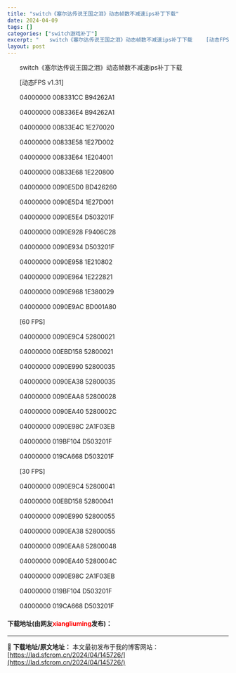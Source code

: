 ```yaml
---
title: "switch《塞尔达传说王国之泪》动态帧数不减速ips补丁下载"
date: 2024-04-09
tags: []
categories: ["switch游戏补丁"]
excerpt: "　　switch《塞尔达传说王国之泪》动态帧数不减速ips补丁下载 　　[动态FPS v1.31] 　　04000000 008331CC B94262A1 　　04000000 008336E4 B94262A1 　　04000000 00833E4C 1E270020 　　04000000 00&hellip;"
layout: post
---
```


 <p>　　switch《塞尔达传说王国之泪》动态帧数不减速ips补丁下载</p> <p>　　[动态FPS v1.31]</p> <p>　　04000000 008331CC B94262A1</p> <p>　　04000000 008336E4 B94262A1</p> <p>　　04000000 00833E4C 1E270020</p> <p>　　04000000 00833E58 1E27D002</p> <p>　　04000000 00833E64 1E204001</p> <p>　　04000000 00833E68 1E220800</p> <p>　　04000000 0090E5D0 BD426260</p> <p>　　04000000 0090E5D4 1E27D001</p> <p>　　04000000 0090E5E4 D503201F</p> <p>　　04000000 0090E928 F9406C28</p> <p>　　04000000 0090E934 D503201F</p> <p>　　04000000 0090E958 1E210802</p> <p>　　04000000 0090E964 1E222821</p> <p>　　04000000 0090E968 1E380029</p> <p>　　04000000 0090E9AC BD001A80</p> <p>　　[60 FPS]</p> <p>　　04000000 0090E9C4 52800021</p> <p>　　04000000 00EBD158 52800021</p> <p>　　04000000 0090E990 52800035</p> <p>　　04000000 0090EA38 52800035</p> <p>　　04000000 0090EAA8 52800028</p> <p>　　04000000 0090EA40 5280002C</p> <p>　　04000000 0090E98C 2A1F03EB</p> <p>　　04000000 019BF104 D503201F</p> <p>　　04000000 019CA668 D503201F</p> <p>　　[30 FPS]</p> <p>　　04000000 0090E9C4 52800041</p> <p>　　04000000 00EBD158 52800041</p> <p>　　04000000 0090E990 52800055</p> <p>　　04000000 0090EA38 52800055</p> <p>　　04000000 0090EAA8 52800048</p> <p>　　04000000 0090EA40 5280004C</p> <p>　　04000000 0090E98C 2A1F03EB</p> <p>　　04000000 019BF104 D503201F</p> <p>　　04000000 019CA668 D503201F</p> <p><h4>下载地址(由网友<font color="red">xiangliuming</font>发布)：</h4></p> 

---
📖 **下载地址/原文地址：** 本文最初发布于我的博客网站：[https://lad.sfcrom.cn/2024/04/145726/](https://lad.sfcrom.cn/2024/04/145726/)
